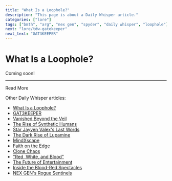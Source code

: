 ```yaml
---
title: "What Is a Loophole?"
description: "This page is about a Daily Whisper article."
categories: ["lore"]
tags: ["bmth", "arg", "nex gen", "spyder", "daily whisper", "loophole"]
next: "lore/tdw-gatekeeper"
next_text: "GAT3KEEPER"
---
```

# What Is a Loophole?

Coming soon!

***

Read More

Other Daily Whisper articles:

- [What Is a Loophole?](tdw-loophole)
- [GAT3KEEPER](tdw-gatekeeper)
- [Vanished Beyond the Veil](tdw-vanished)
- [The Rise of Synthetic Humans](tdw-riseofsynth)
- [Star Jayven Valex's Last Words](tdw-valexlastwords)
- [The Dark Rise of Lupamine](tdw-riseoflupamine)
- [MindXscape](tdw-mindxscape)
- [Faith on the Edge](tdw-faithedge)
- [Clone Chaos](tdw-clonechaos)
- ["Red, White, and Blood"](tdw-redwhiteblood)
- [The Future of Entertainment](tdw-futureentertainment)
- [Inside the Blood-Red Spectacles](tdw-bloodredspectacles)
- [NEX GEN's Rogue Sentinels](tdw-roguesentinels)